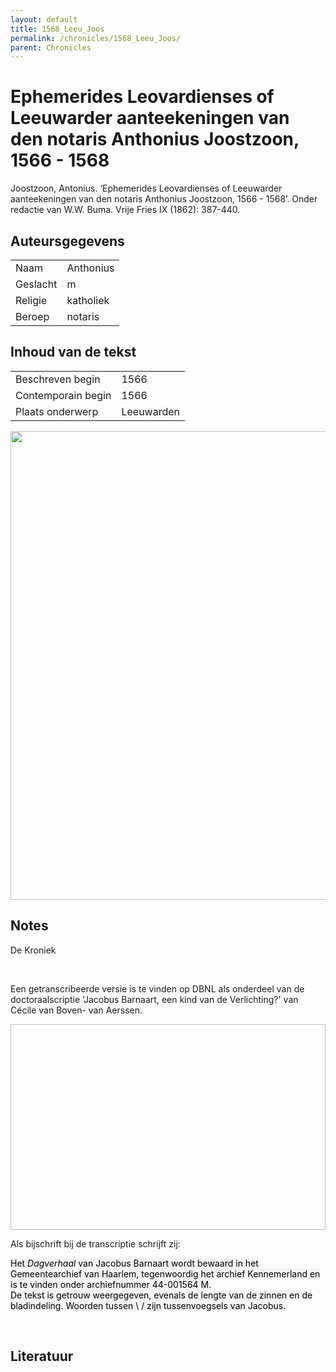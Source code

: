 ```yaml
---
layout: default
title: 1568_Leeu_Joos
permalink: /chronicles/1568_Leeu_Joos/
parent: Chronicles
--- 
```



# Ephemerides Leovardienses of Leeuwarder aanteekeningen van den notaris Anthonius Joostzoon, 1566 - 1568 

Joostzoon, Antonius. ‘Ephemerides Leovardienses of Leeuwarder aanteekeningen van den notaris Anthonius Joostzoon, 1566 - 1568’. Onder redactie van W.W. Buma. Vrije Fries IX (1862): 387-440. 

## Auteursgegevens 

| | | 
| --------------- | --------------- | 
| Naam | Anthonius  | 
| Geslacht | m | 
| Religie | katholiek | 
| Beroep | notaris | 

## Inhoud van de tekst 

| | | 
| --------------- | --------------- | 
| Beschreven begin | 1566 | 
| Contemporain begin | 1566 | 
| Plaats onderwerp | Leeuwarden | 

[<img src="..\..\barplots_chronicles\1568_Leeu_Joos.jpg" width="750"/>](..\..\barplots_chronicles\1568_Leeu_Joos.jpg) 

## Notes 

<div data-schema-version="8"><p>De Kroniek</p>
<p>&nbsp;</p>
<p>Een getranscribeerde versie is te vinden op DBNL als onderdeel van de doctoraalscriptie 'Jacobus Barnaart, een kind van de Verlichting?' van Cécile van Boven- van Aerssen.</p>
<p><img alt="" data-attachment-key="XMKBAG3I" width="606" height="329"></p>
<p>Als bijschrift bij de transcriptie schrijft zij:</p>
<p><span style="color: #000000"><span style="background-color: #f3f4f5">Het&nbsp;</span></span><em><span style="color: #000000"><span style="background-color: #f3f4f5">Dagverhaal</span></span></em><span style="color: #000000"><span style="background-color: #f3f4f5">&nbsp;van Jacobus Barnaart wordt bewaard in het Gemeentearchief van Haarlem, tegenwoordig het archief Kennemerland en is te vinden onder archiefnummer 44-001564 M.<br>De tekst is getrouw weergegeven, evenals de lengte van de zinnen en de bladindeling. Woorden tussen \ / zijn tussenvoegsels van Jacobus.</span></span></p>
<p>&nbsp;</p>
</div> 

## Literatuur 

